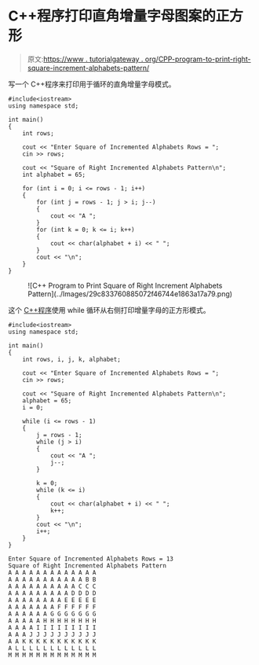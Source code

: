 # C++程序打印直角增量字母图案的正方形

> 原文:[https://www . tutorialgateway . org/CPP-program-to-print-right-square-increment-alphabets-pattern/](https://www.tutorialgateway.org/cpp-program-to-print-square-of-right-increment-alphabets-pattern/)

写一个 C++程序来打印用于循环的直角增量字母模式。

```
#include<iostream>
using namespace std;

int main()
{
	int rows;

	cout << "Enter Square of Incremented Alphabets Rows = ";
	cin >> rows;

	cout << "Square of Right Incremented Alphabets Pattern\n";
	int alphabet = 65;

	for (int i = 0; i <= rows - 1; i++)
	{
		for (int j = rows - 1; j > i; j--)
		{
			cout << "A ";
		}
		for (int k = 0; k <= i; k++)
		{
			cout << char(alphabet + i) << " ";
		}
		cout << "\n";
	}
}
```

<figure class="wp-block-image size-large">![C++ Program to Print Square of Right Increment Alphabets Pattern](../Images/29c833760885072f46744e1863a17a79.png)</figure>

这个 [C++程序](https://www.tutorialgateway.org/cpp-programs/)使用 while 循环从右侧打印增量字母的正方形模式。

```
#include<iostream>
using namespace std;

int main()
{
	int rows, i, j, k, alphabet;

	cout << "Enter Square of Incremented Alphabets Rows = ";
	cin >> rows;

	cout << "Square of Right Incremented Alphabets Pattern\n";
	alphabet = 65;
	i = 0;

	while (i <= rows - 1)
	{
		j = rows - 1;
		while (j > i)
		{
			cout << "A ";
			j--;
		}

		k = 0;
		while (k <= i)
		{
			cout << char(alphabet + i) << " ";
			k++;
		}
		cout << "\n";
		i++;
	}
}
```

```
Enter Square of Incremented Alphabets Rows = 13
Square of Right Incremented Alphabets Pattern
A A A A A A A A A A A A A 
A A A A A A A A A A A B B 
A A A A A A A A A A C C C 
A A A A A A A A A D D D D 
A A A A A A A A E E E E E 
A A A A A A A F F F F F F 
A A A A A A G G G G G G G 
A A A A A H H H H H H H H 
A A A A I I I I I I I I I 
A A A J J J J J J J J J J 
A A K K K K K K K K K K K 
A L L L L L L L L L L L L 
M M M M M M M M M M M M M 
```